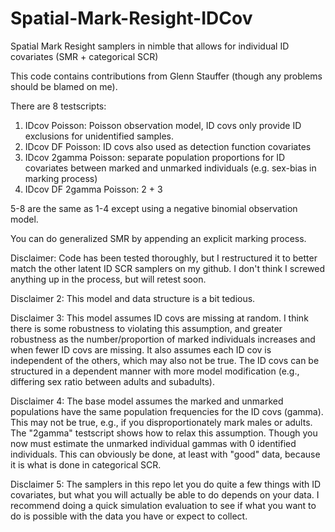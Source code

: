 # Spatial-Mark-Resight-IDCov
Spatial Mark Resight samplers in nimble that allows for individual ID covariates (SMR + categorical SCR)

This code contains contributions from Glenn Stauffer (though any problems should be blamed on me).

There are 8 testscripts:
1) IDcov Poisson: Poisson observation model, ID covs only provide ID exclusions for unidentified samples.
2) IDcov DF Poisson: ID covs also used as detection function covariates
3) IDcov 2gamma Poisson: separate population proportions for ID covariates between marked and unmarked individuals (e.g. sex-bias in marking process)
4) IDcov DF 2gamma Poisson: 2 + 3

5-8 are the same as 1-4 except using a negative binomial observation model.

You can do generalized SMR by appending an explicit marking process.

Disclaimer: Code has been tested thoroughly, but I restructured it to better match the other latent ID SCR samplers on my github. I don't think I screwed anything up in the process, but will retest soon.

Disclaimer 2: This model and data structure is a bit tedious.

Disclaimer 3: This model assumes ID covs are missing at random. I think there is some robustness to violating this assumption, and greater robustness as the number/proportion of marked individuals increases and when fewer ID covs are missing. It also assumes each ID cov is independent of the others, which may also not be true. The ID covs can be structured in a dependent manner with more model modification (e.g., differing sex ratio between adults and subadults).

Disclaimer 4: The base model assumes the marked and unmarked populations have the same population frequencies for the ID covs (gamma). This may not be true, e.g., if you disproportionately mark males or adults. The "2gamma" testscript shows how to relax this assumption. Though you now must estimate the unmarked individual gammas with 0 identified individuals. This can obviously be done, at least with "good" data, because it is what is done in categorical SCR.

Disclaimer 5: The samplers in this repo let you do quite a few things with ID covariates, but what you will actually be able to do depends on your data. I recommend doing a quick simulation evaluation to see if what you want to do is possible with the data you have or expect to collect.